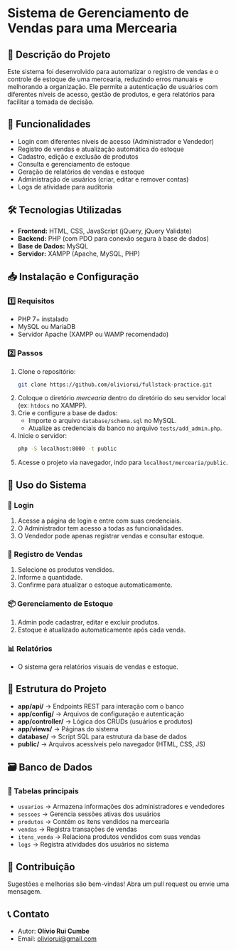 # Sistema de Gerenciamento de Vendas para uma Mercearia

## 📌 Descrição do Projeto
Este sistema foi desenvolvido para automatizar o registro de vendas e o controle de estoque de uma mercearia, reduzindo erros manuais e melhorando a organização. Ele permite a autenticação de usuários com diferentes níveis de acesso, gestão de produtos, e gera relatórios para facilitar a tomada de decisão.

## 🚀 Funcionalidades
- Login com diferentes níveis de acesso (Administrador e Vendedor)
- Registro de vendas e atualização automática do estoque
- Cadastro, edição e exclusão de produtos
- Consulta e gerenciamento de estoque
- Geração de relatórios de vendas e estoque
- Administração de usuários (criar, editar e remover contas)
- Logs de atividade para auditoria

## 🛠 Tecnologias Utilizadas
- **Frontend:** HTML, CSS, JavaScript (jQuery, jQuery Validate)
- **Backend:** PHP (com PDO para conexão segura à base de dados)
- **Base de Dados:** MySQL
- **Servidor:** XAMPP (Apache, MySQL, PHP)

## 📥 Instalação e Configuração
### 1️⃣ Requisitos
- PHP 7+ instalado
- MySQL ou MariaDB
- Servidor Apache (XAMPP ou WAMP recomendado)

### 2️⃣ Passos
1. Clone o repositório:
   ```sh
   git clone https://github.com/oliviorui/fullstack-practice.git
   ```
2. Coloque o diretório *mercearia* dentro do diretório do seu servidor local (ex: `htdocs` no XAMPP).
3. Crie e configure a base de dados:
   - Importe o arquivo `database/schema.sql` no MySQL.
   - Atualize as credenciais da banco no arquivo `tests/add_admin.php`.
4. Inicie o servidor:
   ```sh
   php -S localhost:8000 -t public
   ```
5. Acesse o projeto via navegador, indo para `localhost/mercearia/public`.

## 📌 Uso do Sistema
### 🔑 Login
1. Acesse a página de login e entre com suas credenciais.
2. O Administrador tem acesso a todas as funcionalidades.
3. O Vendedor pode apenas registrar vendas e consultar estoque.

### 🛒 Registro de Vendas
1. Selecione os produtos vendidos.
2. Informe a quantidade.
3. Confirme para atualizar o estoque automaticamente.

### 📦 Gerenciamento de Estoque
1. Admin pode cadastrar, editar e excluir produtos.
2. Estoque é atualizado automaticamente após cada venda.

### 📊 Relatórios
- O sistema gera relatórios visuais de vendas e estoque.

## 📂 Estrutura do Projeto
- **app/api/** → Endpoints REST para interação com o banco
- **app/config/** → Arquivos de configuração e autenticação
- **app/controller/** → Lógica dos CRUDs (usuários e produtos)
- **app/views/** → Páginas do sistema
- **database/** → Script SQL para estrutura da base de dados
- **public/** → Arquivos acessíveis pelo navegador (HTML, CSS, JS)

## 🗃️ Banco de Dados
### 📌 Tabelas principais
- `usuarios` → Armazena informações dos administradores e vendedores
- `sessoes` → Gerencia sessões ativas dos usuários
- `produtos` → Contém os itens vendidos na mercearia
- `vendas` → Registra transações de vendas
- `itens_venda` → Relaciona produtos vendidos com suas vendas
- `logs` → Registra atividades dos usuários no sistema

## 🤝 Contribuição
Sugestões e melhorias são bem-vindas! Abra um pull request ou envie uma mensagem.

## 📞 Contato
- Autor: **Olívio Rui Cumbe**
- Email: [oliviorui@gmail.com](mailto:oliviorui@gmail.com)
